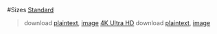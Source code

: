 #Sizes
[Standard](x)
> download [plaintext](x), [image](x)
[4K Ultra HD](x)
> download [plaintext](x), [image](x)
